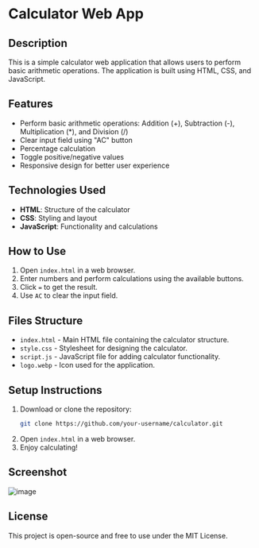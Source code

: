 # Calculator Web App

## Description
This is a simple calculator web application that allows users to perform basic arithmetic operations. The application is built using HTML, CSS, and JavaScript.

## Features
- Perform basic arithmetic operations: Addition (+), Subtraction (-), Multiplication (*), and Division (/)
- Clear input field using "AC" button
- Percentage calculation
- Toggle positive/negative values
- Responsive design for better user experience

## Technologies Used
- **HTML**: Structure of the calculator
- **CSS**: Styling and layout
- **JavaScript**: Functionality and calculations

## How to Use
1. Open `index.html` in a web browser.
2. Enter numbers and perform calculations using the available buttons.
3. Click `=` to get the result.
4. Use `AC` to clear the input field.

## Files Structure
- `index.html` - Main HTML file containing the calculator structure.
- `style.css` - Stylesheet for designing the calculator.
- `script.js` - JavaScript file for adding calculator functionality.
- `logo.webp` - Icon used for the application.

## Setup Instructions
1. Download or clone the repository:
   ```sh
   git clone https://github.com/your-username/calculator.git
   ```
2. Open `index.html` in a web browser.
3. Enjoy calculating!

## Screenshot
![image](https://github.com/user-attachments/assets/7f0b824d-4419-4f3d-b58d-1862bf9948b2)


## License
This project is open-source and free to use under the MIT License.




